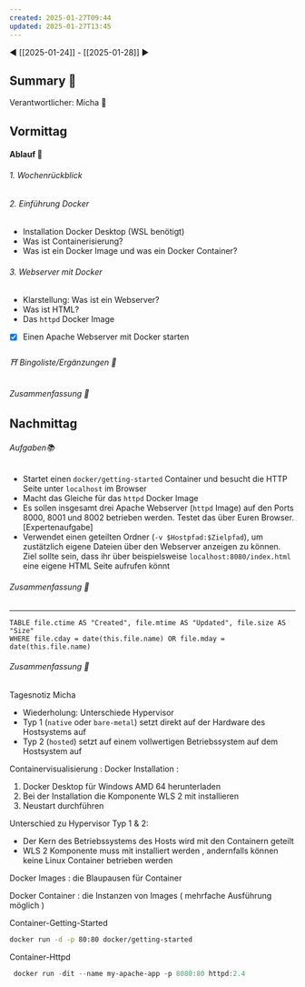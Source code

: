 ```yaml
---
created: 2025-01-27T09:44
updated: 2025-01-27T13:45
---
```

◀ [[2025-01-24]] - [[2025-01-28]] ▶
## Summary 🦚
Verantwortlicher: Micha 🎉
## Vormittag
#### Ablauf 🧭
###### 1. Wochenrückblick
###### 2. Einführung Docker
* Installation Docker Desktop (WSL benötigt)
* Was ist Containerisierung?
* Was ist ein Docker Image und was ein Docker Container?
###### 3. Webserver mit Docker
* Klarstellung: Was ist ein Webserver?
* Was ist HTML?
* Das `httpd` Docker Image
* [x] Einen Apache Webserver mit Docker starten
###### ⛩ Bingoliste/Ergänzungen 🐾
###### Zusammenfassung 🦚 

## Nachmittag
###### Aufgaben📚
* Startet einen `docker/getting-started` Container und besucht die HTTP Seite unter `localhost` im Browser
* Macht das Gleiche für das `httpd` Docker Image
* Es sollen insgesamt drei Apache Webserver (`httpd` Image) auf den Ports 8000, 8001 und 8002 betrieben werden. Testet das über Euren Browser.
[Expertenaufgabe]
* Verwendet einen geteilten Ordner (`-v $Hostpfad:$Zielpfad`), um zustätzlich eigene Dateien über den Webserver anzeigen zu können. Ziel sollte sein, dass ihr über beispielsweise `localhost:8080/index.html` eine eigene HTML Seite aufrufen könnt
###### Zusammenfassung 🦚 

---
```dataview
TABLE file.ctime AS "Created", file.mtime AS "Updated", file.size AS "Size" 
WHERE file.cday = date(this.file.name) OR file.mday = date(this.file.name) 
```
###### Zusammenfassung 🦚 

Tagesnotiz  Micha
- Wiederholung: Unterschiede Hypervisor 
- Typ 1 (`native` oder `bare-metal`)  setzt direkt auf der Hardware des Hostsystems auf
- Typ 2 (`hosted`)  setzt auf einem vollwertigen Betriebssystem auf dem Hostsystem auf

Containervisualisierung : Docker 
 Installation : 
 1. Docker Desktop für Windows AMD 64 herunterladen
 2. Bei der Installation die Komponente WLS 2 mit installieren
 3. Neustart durchführen

Unterschied zu Hypervisor Typ 1 & 2: 
- Der Kern des Betriebssystems des Hosts wird mit den Containern geteilt
- WLS 2 Komponente muss mit installiert werden , andernfalls können keine Linux Container betrieben werden


Docker Images : die Blaupausen für Container 

Docker Container : die Instanzen von Images ( mehrfache Ausführung möglich )

Container-Getting-Started
```bash
docker run -d -p 80:80 docker/getting-started
```

Container-Httpd
```powershell
 docker run -dit --name my-apache-app -p 8080:80 httpd:2.4
```